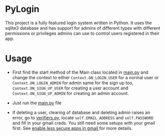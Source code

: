 

# PyLogin
This project is a fully featured login system written in Python. It uses the sqlite3 database and has support for admins of different types with different permissions or privileges admins can use to control users registered in their app.

# Usage
  - First find the start method of the Main class located in [main.py](login_system/main.py) and change the context to either `Context.ON_LOGIN_USER` for a normal user or `Context.ON_LOGIN_ADMIN` for admin
  same for the sign up too, `Context.ON_SIGN_UP_USER` for creating a user account and `Context.ON_SIGN_UP_ADMIN` for creating an admin account.
  
  - Just run the [main.py](login_system/main.py) file
  
  - If deleting a user, clearing of database and deleting admin raises an error, go to [verifiers.py](login_system/services/verifiers.py), locate `self.EMAIL_ADDRESS` and `self.PASSWORD` and fill in your gmail creds. You still need some setups with your gmail first. See [enable less secure apps in gmail ](https://www.lifewire.com/unlock-gmail-for-a-new-email-program-or-service-1171974#:~:text=To%20enable%20%22less%20secure%22%20email%20programs%20to%20access,sure%20Allow%20less%20secure%20apps%20is%20On%20.) for more details.
